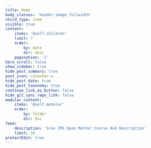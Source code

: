 ```yaml
---
title: Home
body_classes: 'header-image fullwidth'
child_type: item
visible: true
content:
    items: '@self.children'
    limit: 7
    order:
        by: date
        dir: desc
    pagination: '1'
hero_scroll: false
show_sidebar: true
hide_post_summary: true
post_icon: calendar-o
hide_post_date: true
hide_post_taxonomy: true
continue_link_as_button: false
hide_git_sync_repo_link: false
modular_content:
    items: '@self.modular'
    order:
        by: folder
        dir: dsc
feed:
    description: 'Grav CMS Open Matter Course Hub Description'
    limit: 10
protectEdit: true
---
```


